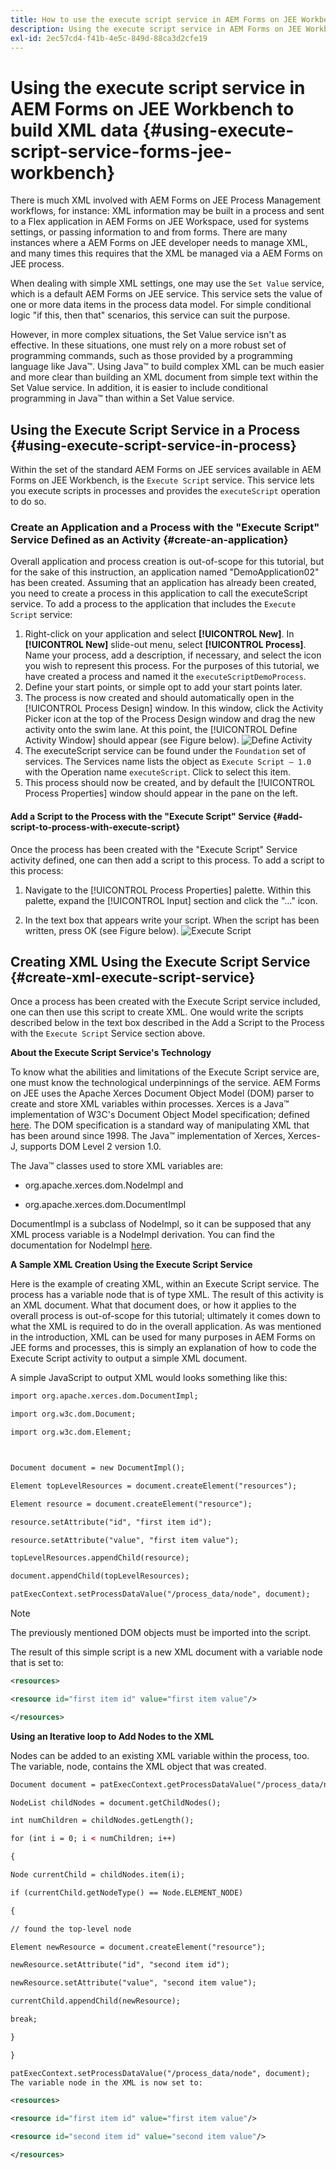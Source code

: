```yaml
---
title: How to use the execute script service in AEM Forms on JEE Workbench to build XML data?
description: Using the execute script service in AEM Forms on JEE Workbench to build XML data
exl-id: 2ec57cd4-f41b-4e5c-849d-88ca3d2cfe19
---
```

# Using the execute script service in AEM Forms on JEE Workbench to build XML data {#using-execute-script-service-forms-jee-workbench}

There is much XML involved with AEM Forms on JEE Process Management workflows, for instance: XML information may be built in a process and sent to a Flex application in AEM Forms on JEE Workspace, used for systems settings, or passing information to and from forms. There are many instances where a AEM Forms on JEE developer needs to manage XML, and many times this requires that the XML be managed via a AEM Forms on JEE process.

When dealing with simple XML settings, one may use the `Set Value` service, which is a default AEM Forms on JEE service. This service sets the value of one or more data items in the process data model. For simple conditional logic "if this, then that" scenarios, this service can suit the purpose.

However, in more complex situations, the Set Value service isn't as effective. In these situations, one must rely on a more robust set of programming commands, such as those provided by a programming language like Java&trade;. Using Java&trade; to build complex XML can be much easier and more clear than building an XML document from simple text within the Set Value service. In addition, it is easier to include conditional programming in Java&trade; than within a Set Value service.

## Using the Execute Script Service in a Process {#using-execute-script-service-in-process}

Within the set of the standard AEM Forms on JEE services available in AEM Forms on JEE Workbench, is the `Execute Script` service. This service lets you execute scripts in processes and provides the `executeScript` operation to do so.

### Create an Application and a Process with the "Execute Script" Service Defined as an Activity {#create-an-application}

Overall application and process creation is out-of-scope for this tutorial, but for the sake of this instruction, an application named "DemoApplication02" has been created. Assuming that an application has already been created, you need to create a process in this application to call the executeScript service. To add a process to the application that includes the `Execute Script` service:

1. Right-click on your application and select **[!UICONTROL New]**. In **[!UICONTROL New]** slide-out menu, select **[!UICONTROL Process]**. Name your process, add a description, if necessary, and select the icon you wish to represent this process. For the purposes of this tutorial, we have created a process and named it the  `executeScriptDemoProcess`.
1. Define your start points, or simple opt to add your start points later.
1. The process is now created and should automatically open in the [!UICONTROL Process Design] window. In this window, click the Activity Picker icon at the top of the Process Design window and drag the new activity onto the swim lane. At this point, the [!UICONTROL Define Activity Window] should appear (see Figure below).
   ![Define Activity](assets/define-activity.jpg)
1. The executeScript service can be found under the `Foundation` set of services. The Services name lists the object as `Execute Script – 1.0` with the Operation name `executeScript`. Click to select this item.
1. This process should now be created, and by default the [!UICONTROL Process Properties] window should appear in the pane on the left.

#### Add a Script to the Process with the "Execute Script" Service {#add-script-to-process-with-execute-script}

Once the process has been created with the "Execute Script" Service activity defined, one can then add a script to this process. To add a script to this process:

1. Navigate to the [!UICONTROL Process Properties] palette. Within this palette, expand the [!UICONTROL Input] section and click the "…" icon.

1. In the text box that appears write your script. When the script has been written, press OK (see Figure below).
   ![Execute Script](assets/execute-script.jpg)

## Creating XML Using the Execute Script Service {#create-xml-execute-script-service}

Once a process has been created with the Execute Script service included, one can then use this script to create XML. One would write the scripts described below in the text box described in the Add a Script to the Process with the `Execute Script` Service section above.

**About the Execute Script Service's Technology**

To know what the abilities and limitations of the Execute Script service are, one must know the technological underpinnings of the service. AEM Forms on JEE uses the Apache Xerces Document Object Model (DOM) parser to create and store XML variables within processes. Xerces is a Java&trade; implementation of W3C's Document Object Model specification; defined [here](https://dom.spec.whatwg.org/). The DOM specification is a standard way of manipulating XML that has been around since 1998. The Java&trade; implementation of Xerces, Xerces-J, supports DOM Level 2 version 1.0.

The Java&trade; classes used to store XML variables are:

* org.apache.xerces.dom.NodeImpl and

* org.apache.xerces.dom.DocumentImpl

DocumentImpl is a subclass of NodeImpl, so it can be supposed that any XML process variable is a NodeImpl derivation. You can find the documentation for NodeImpl [here](https://xerces.apache.org/xerces-j/apiDocs/org/apache/xerces/dom/NodeImpl.html).

**A Sample XML Creation Using the Execute Script Service**

Here is the example of creating XML, within an Execute Script service. The process has a variable node that is of type XML. The result of this activity is an XML document. What that document does, or how it applies to the overall process is out-of-scope for this tutorial; ultimately it comes down to what the XML is required to do in the overall application. As was mentioned in the introduction, XML can be used for many purposes in AEM Forms on JEE forms and processes, this is simply an explanation of how to code the Execute Script activity to output a simple XML document.

A simple JavaScript to output XML would looks something like this:

```xml
import org.apache.xerces.dom.DocumentImpl;

import org.w3c.dom.Document;

import org.w3c.dom.Element;



Document document = new DocumentImpl();

Element topLevelResources = document.createElement("resources");

Element resource = document.createElement("resource");

resource.setAttribute("id", "first item id");

resource.setAttribute("value", "first item value");

topLevelResources.appendChild(resource);

document.appendChild(topLevelResources);

patExecContext.setProcessDataValue("/process_data/node", document);

```

>[!NOTE]
>
>The previously mentioned DOM objects must be imported into the script.

The result of this simple script is a new XML document with a variable node that is set to:

```xml
<resources>

<resource id="first item id" value="first item value"/>

</resources>

```

**Using an Iterative loop to Add Nodes to the XML**

Nodes can be added to an existing XML variable within the process, too. The variable, node, contains the XML object that was created.

```xml
Document document = patExecContext.getProcessDataValue("/process_data/node");

NodeList childNodes = document.getChildNodes();

int numChildren = childNodes.getLength();

for (int i = 0; i < numChildren; i++)

{

Node currentChild = childNodes.item(i);

if (currentChild.getNodeType() == Node.ELEMENT_NODE)

{

// found the top-level node

Element newResource = document.createElement("resource");

newResource.setAttribute("id", "second item id");

newResource.setAttribute("value", "second item value");

currentChild.appendChild(newResource);

break;

}

}

patExecContext.setProcessDataValue("/process_data/node", document);
The variable node in the XML is now set to:

<resources> 

<resource id="first item id" value="first item value"/> 

<resource id="second item id" value="second item value"/> 

</resources>

```
